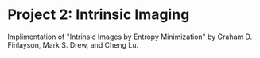 # Project 2: Intrinsic Imaging

Implimentation of "Intrinsic Images by Entropy Minimization" by Graham D. Finlayson, Mark S. Drew, and Cheng Lu. 
